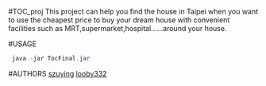 #TOC_proj
This project can help you find the house in Taipei when you want to use the
cheapest price to buy your dream house with convenient facilities 
such as MRT,supermarket,hospital......around your house.

#USAGE
```java
 java -jar TocFinal.jar
```
#AUTHORS
[szuying](https://github.com/szuying/)
[looby332](https://github.com/looby332/)
